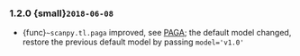 ### 1.2.0 {small}`2018-06-08`

- {func}`~scanpy.tl.paga` improved, see [PAGA](https://github.com/theislab/paga); the default model changed, restore the previous default model by passing `model='v1.0'`
